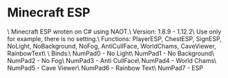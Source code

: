 <h1>Minecraft ESP</h1>
\
Minecraft ESP wroten on C# using NAOT.\
Version: 1.8.9 - 1.12.2\
Use only for example, there is no setting.\
Functions: PlayerESP, ChestESP, SignESP, NoLight, NoBackground, NoFog, AntiCullFace, WorldChams, CaveViewer, RainbowText\
\
Binds:\
NumPad0 - No Light\
NumPad1 - No Background\
NumPad2 - No Fog\
NumPad3 - Anti CullFace\
NumPad4 - World Chams\
NumPad5 - Cave Viewer\
NumPad6 - Rainbow Text\
NumPad7 - ESP
